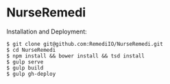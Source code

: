 # NurseRemedi

Installation and Deployment:

```
$ git clone git@github.com:RemediIO/NurseRemedi.git
$ cd NurseRemedi
$ npm install && bower install && tsd install
$ gulp serve
$ gulp build
$ gulp gh-deploy
```
